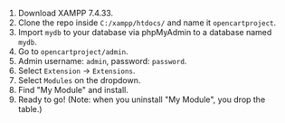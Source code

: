 1. Download XAMPP 7.4.33.
2. Clone the repo inside `C:/xampp/htdocs/` and name it `opencartproject`.
3. Import `mydb` to your database via phpMyAdmin to a database named `mydb`.
4. Go to `opencartproject/admin`.
5. Admin username: `admin`, password: `password`.
6. Select `Extension` -> `Extensions`.
7. Select `Modules` on the dropdown.
8. Find "My Module" and install.
9. Ready to go! (Note: when you uninstall "My Module", you drop the table.)
